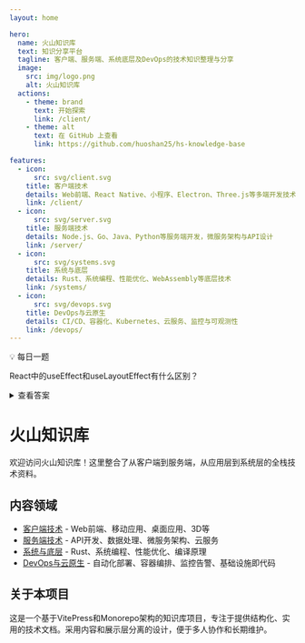 ```yaml
---
layout: home

hero:
  name: 火山知识库
  text: 知识分享平台
  tagline: 客户端、服务端、系统底层及DevOps的技术知识整理与分享
  image:
    src: img/logo.png
    alt: 火山知识库
  actions:
    - theme: brand
      text: 开始探索
      link: /client/
    - theme: alt
      text: 在 GitHub 上查看
      link: https://github.com/huoshan25/hs-knowledge-base

features:
  - icon: 
      src: svg/client.svg
    title: 客户端技术
    details: Web前端、React Native、小程序、Electron、Three.js等多端开发技术与实践
    link: /client/
  - icon:
      src: svg/server.svg
    title: 服务端技术
    details: Node.js、Go、Java、Python等服务端开发，微服务架构与API设计
    link: /server/
  - icon:
      src: svg/systems.svg
    title: 系统与底层
    details: Rust、系统编程、性能优化、WebAssembly等底层技术
    link: /systems/
  - icon:
      src: svg/devops.svg
    title: DevOps与云原生
    details: CI/CD、容器化、Kubernetes、云服务、监控与可观测性
    link: /devops/
---
```


<div class="custom-block">
  <p class="custom-block-title">💡 每日一题</p>
  <p>React中的useEffect和useLayoutEffect有什么区别？</p>
  <details>
    <summary>查看答案</summary>
    <p>useEffect是异步执行的，而useLayoutEffect是同步执行的。useLayoutEffect会在所有DOM变更之后同步调用，但在浏览器绘制之前完成。这使得它适合于需要在DOM更新后立即执行的操作，如测量DOM元素或者调整布局。而useEffect是在浏览器绘制之后异步执行的，更适合大多数副作用操作。</p>
  </details>
</div>

# 火山知识库

欢迎访问火山知识库！这里整合了从客户端到服务端，从应用层到系统层的全栈技术资料。

## 内容领域

- [客户端技术](/client/) - Web前端、移动应用、桌面应用、3D等
- [服务端技术](/server/) - API开发、数据处理、微服务架构、云服务
- [系统与底层](/systems/) - Rust、系统编程、性能优化、编译原理
- [DevOps与云原生](/devops/) - 自动化部署、容器编排、监控告警、基础设施即代码

## 关于本项目

这是一个基于VitePress和Monorepo架构的知识库项目，专注于提供结构化、实用的技术文档。采用内容和展示层分离的设计，便于多人协作和长期维护。 